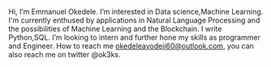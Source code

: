 Hi, I’m Emmanuel Okedele. I’m interested in Data science,Machine Learning. I'm currently enthused by applications in Natural Language Processing and the possibilities of Machine Learning and the Blockchain. I write Python,SQL. I’m looking to intern and further hone my skills as programmer and Engineer. How to reach me okedeleayodeji60@outlook.com, you can also reach me on twitter @ok3ks.
